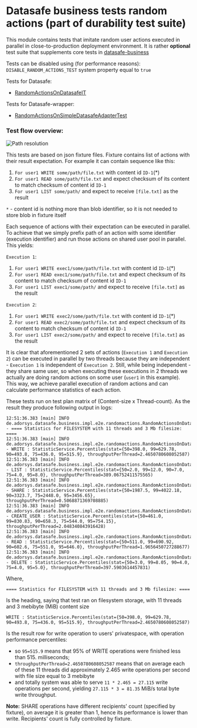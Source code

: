 # Datasafe business tests random actions (part of durability test suite)

This module contains tests that imitate random user actions executed in parallel in close-to-production 
deployment environment. It is rather **optional** test suite that supplements core tests in 
[datasafe-business](../../datasafe-business/src/test/java/de/adorsys/datasafe/business/impl/e2e)

Tests can be disabled using (for performance reasons): 
`DISABLE_RANDOM_ACTIONS_TEST` system property equal to `true`

Tests for Datasafe:
 - [RandomActionsOnDatasafeIT](src/test/java/de/adorsys/datasafe/business/impl/e2e/randomactions/RandomActionsOnDatasafeIT.java)

Tests for Datasafe-wrapper:
 - [RandomActionsOnSimpleDatasafeAdapterTest](src/test/java/de/adorsys/datasafe/business/impl/e2e/randomactions/RandomActionsOnSimpleDatasafeAdapterTest.java)

### Test flow overview:
![Path resolution](http://www.plantuml.com/plantuml/proxy?src=https://raw.githubusercontent.com/adorsys/datasafe/develop/datasafe-long-run-tests/datasafe-business-tests-random-actions/high_level_view.puml&fmt=svg&vvv=2&sanitize=true)

This tests are based on json fixture files. Fixture contains list of actions with their result expectation. 
For example it can contain sequence like this: 
1. `For user1 WRITE some/path/file.txt` with content id `ID-1`(*)
1. `For user1 READ some/path/file.txt` and expect checksum of its content to match checksum of content id `ID-1`
1. `For user1 LIST some/path/` and expect to receive `[file.txt]` as the result

 `*` - content id is nothing more than blob identifier, so it is not needed to store blob in fixture itself
 
Each sequence of actions with their expectation can be executed in parallel. To achieve that we simply prefix 
path of an action with some identifier (execution identifier) and run those actions on shared user pool 
in parallel. This yields:

`Execution 1`:
1. `For user1 WRITE exec1/some/path/file.txt` with content id `ID-1`(*)
1. `For user1 READ exec1/some/path/file.txt` and expect checksum of its content to match checksum of content id `ID-1`
1. `For user1 LIST exec1/some/path/` and expect to receive `[file.txt]` as the result

`Execution 2`:
1. `For user1 WRITE exec2/some/path/file.txt` with content id `ID-1`(*)
1. `For user1 READ exec2/some/path/file.txt` and expect checksum of its content to match checksum of content id `ID-1`
1. `For user1 LIST exec2/some/path/` and expect to receive `[file.txt]` as the result

It is clear that aforementioned 2 sets of actions (`Execution 1` and `Execution 2`) can be executed in parallel 
by two threads because they are independent - `Execution 1` is independent of `Execution 2`. Still, while 
being independent - they share same user, so when executing these executions in 2 threads we actually
are doing random actions on some user (`user1` in this example). 
This way, we achieve parallel execution of random actions and can calculate performance statistics of each action.

These tests run on test plan matrix of (Content-size x Thread-count). 
As the result they produce following output in logs:
```text
12:51:36.383 [main] INFO de.adorsys.datasafe.business.impl.e2e.randomactions.RandomActionsOnDatasafeIT - ==== Statistics for FILESYSTEM with 11 threads and 3 Mb filesize: ====
12:51:36.383 [main] INFO de.adorsys.datasafe.business.impl.e2e.randomactions.RandomActionsOnDatasafeIT - WRITE : StatisticService.Percentiles(stat={50=398.0, 99=629.78, 90=493.8, 75=436.0, 95=515.9}, throughputPerThread=2.4650780608052587)
12:51:36.383 [main] INFO de.adorsys.datasafe.business.impl.e2e.randomactions.RandomActionsOnDatasafeIT - LIST : StatisticService.Percentiles(stat={50=2.0, 99=12.0, 90=7.0, 75=4.0, 95=8.0}, throughputPerThread=389.06752411575565)
12:51:36.383 [main] INFO de.adorsys.datasafe.business.impl.e2e.randomactions.RandomActionsOnDatasafeIT - SHARE : StatisticService.Percentiles(stat={50=1987.5, 99=4022.18, 90=3323.7, 75=2448.0, 95=3456.65}, throughputPerThread=0.5068871369708885)
12:51:36.383 [main] INFO de.adorsys.datasafe.business.impl.e2e.randomactions.RandomActionsOnDatasafeIT - CREATE_USER : StatisticService.Percentiles(stat={50=461.0, 99=830.83, 90=658.3, 75=544.0, 95=754.15}, throughputPerThread=2.048340843916428)
12:51:36.383 [main] INFO de.adorsys.datasafe.business.impl.e2e.randomactions.RandomActionsOnDatasafeIT - READ : StatisticService.Percentiles(stat={50=511.0, 99=690.92, 90=602.6, 75=551.0, 95=646.0}, throughputPerThread=1.9656450727288677)
12:51:36.383 [main] INFO de.adorsys.datasafe.business.impl.e2e.randomactions.RandomActionsOnDatasafeIT - DELETE : StatisticService.Percentiles(stat={50=3.0, 99=8.05, 90=4.0, 75=4.0, 95=5.0}, throughputPerThread=397.5903614457831)
```
Where, 
```text
==== Statistics for FILESYSTEM with 11 threads and 3 Mb filesize: ====
```
Is the heading, saying that test ran on filesystem storage, with 11 threads and 3 mebibyte (MiB) content size
```text
WRITE : StatisticService.Percentiles(stat={50=398.0, 99=629.78, 90=493.8, 75=436.0, 95=515.9}, throughputPerThread=2.4650780608052587)
```
Is the result row for write operation to users' privatespace, with operation performance percentiles:
 - so `95=515.9` means that 95% of WRITE operations were finished less than 515. milliseconds; 
 - `throughputPerThread=2.4650780608052587` means that on average each of these 11 threads did approximately 2.465 write 
 operations per second with file size equal to 3 mebibyte 
 - and totally system was able to serve `11 * 2.465 = 27.115` write operations per second, yielding
`27.115 * 3 = 81.35` MiB/s total byte write throughput.

**Note:** SHARE operations have different recipients' count (specified by fixture), on average it is greater than 1,
hence its performance is lower than write. Recipients' count is fully controlled by fixture.

